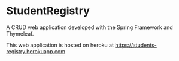 # StudentRegistry
A CRUD web application developed with the Spring Framework and Thymeleaf.

This web application is hosted on heroku at
https://students-registry.herokuapp.com
